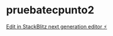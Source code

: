 # pruebatecpunto2

[Edit in StackBlitz next generation editor ⚡️](https://stackblitz.com/~/github.com/kjam12/pruebatecpunto2)